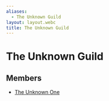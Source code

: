 ```yaml
---
aliases:
  - The Unknown Guild
layout: layout.webc
title: The Unknown Guild
---
```

# The Unknown Guild

## Members

- [The Unknown One](npcs/the-unknown-one.md)

